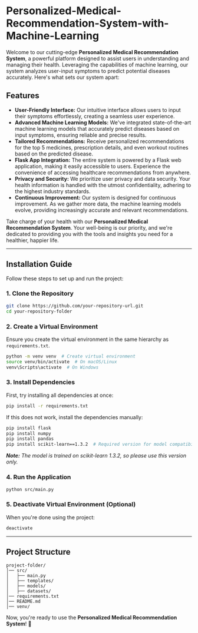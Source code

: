 # Personalized-Medical-Recommendation-System-with-Machine-Learning

Welcome to our cutting-edge **Personalized Medical Recommendation System**, a powerful platform designed to assist users in understanding and managing their health. Leveraging the capabilities of machine learning, our system analyzes user-input symptoms to predict potential diseases accurately. Here's what sets our system apart:

## Features

- **User-Friendly Interface:** Our intuitive interface allows users to input their symptoms effortlessly, creating a seamless user experience.
- **Advanced Machine Learning Models:** We've integrated state-of-the-art machine learning models that accurately predict diseases based on input symptoms, ensuring reliable and precise results.
- **Tailored Recommendations:** Receive personalized recommendations for the top 5 medicines, prescription details, and even workout routines based on the predicted disease.
- **Flask App Integration:** The entire system is powered by a Flask web application, making it easily accessible to users. Experience the convenience of accessing healthcare recommendations from anywhere.
- **Privacy and Security:** We prioritize user privacy and data security. Your health information is handled with the utmost confidentiality, adhering to the highest industry standards.
- **Continuous Improvement:** Our system is designed for continuous improvement. As we gather more data, the machine learning models evolve, providing increasingly accurate and relevant recommendations.

Take charge of your health with our **Personalized Medical Recommendation System**. Your well-being is our priority, and we're dedicated to providing you with the tools and insights you need for a healthier, happier life.

---

## Installation Guide

Follow these steps to set up and run the project:

### 1. Clone the Repository
```bash
git clone https://github.com/your-repository-url.git
cd your-repository-folder
```

### 2. Create a Virtual Environment
Ensure you create the virtual environment in the same hierarchy as `requirements.txt`.

```bash
python -m venv venv  # Create virtual environment
source venv/bin/activate  # On macOS/Linux
venv\Scripts\activate  # On Windows
```

### 3. Install Dependencies
First, try installing all dependencies at once:
```bash
pip install -r requirements.txt
```
If this does not work, install the dependencies manually:
```bash
pip install flask
pip install numpy
pip install pandas
pip install scikit-learn==1.3.2  # Required version for model compatibility
```
_**Note:** The model is trained on scikit-learn 1.3.2, so please use this version only._

### 4. Run the Application
```bash
python src/main.py
```

### 5. Deactivate Virtual Environment (Optional)
When you're done using the project:
```bash
deactivate
```

---

## Project Structure
```
project-folder/
│── src/
│   ├── main.py
│   ├── templates/
│   ├── models/
│   ├── datasets/
│── requirements.txt
│── README.md
│── venv/
```

Now, you're ready to use the **Personalized Medical Recommendation System**! 🚀

